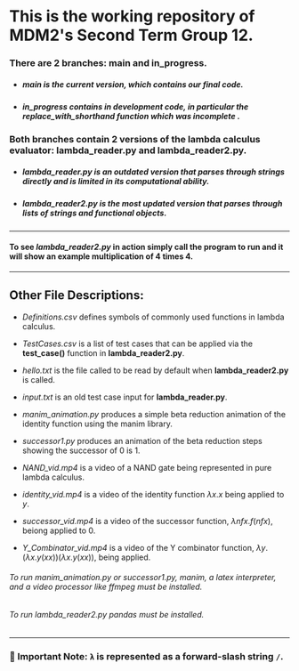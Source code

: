 # This is the working repository of MDM2's Second Term Group 12.

### There are 2 branches: main and in_progress.

* ##### _main_ is the current version, which contains our final code.
* ##### _in_progress_ contains in development code, in particular the _replace_with_shorthand_ function which was incomplete <see _lambda_reader2.py_ in the branch for more details>.


### Both branches contain 2 versions of the lambda calculus evaluator: lambda_reader.py and lambda_reader2.py.

* ##### _lambda_reader.py_ is an outdated version that parses through strings directly and is limited in its computational ability.

* ##### _lambda_reader2.py_ is the most updated version that parses through lists of strings and functional objects.
--------------------------------------------------------------------------------------------------------------------------------

#### To see _lambda_reader2.py_ in action simply call the program to run and it will show an example multiplication of 4 times 4.

--------------------------------------------------------------------------------------------------------------------------------

## Other File Descriptions:

* _Definitions.csv_ defines symbols of commonly used functions in lambda calculus.

* _TestCases.csv_ is a list of test cases that can be applied via the **test_case()** function in **lambda_reader2.py**.

* _hello.txt_ is the file called to be read by default when **lambda_reader2.py** is called.

* _input.txt_ is an old test case input for **lambda_reader.py**.

* _manim_animation.py_ produces a simple beta reduction animation of the identity function using the manim library.

* _successor1.py_ produces an animation of the beta reduction steps showing the successor of 0 is 1.

* _NAND\_vid.mp4_ is a video of a NAND gate being represented in pure lambda calculus.

* _identity\_vid.mp4_ is a video of the identity function $\lambda x.x$ being applied to $y$.

* _successor\_vid.mp4_ is a video of the successor function, $\lambda nfx.f(nfx)$, beiong applied to 0.

* _Y\_Combinator\_vid.mp4_ is a video of the Y combinator function, $\lambda y.(\lambda x.y(xx))(\lambda x.y(xx))$, being applied.

###### To run _manim_animation.py_ or _successor1.py_, manim, a latex interpreter, and a video processor like ffmpeg must be installed.
###### To run _lambda_reader2.py_ pandas must be installed.

--------------------------------------------------------------------------------------------------------------------------------

### **🔴 Important Note:** `λ` is represented as a forward-slash string `/`.


